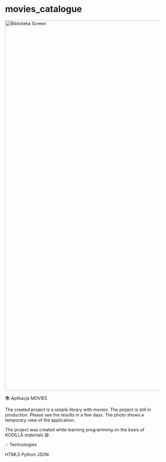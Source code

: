 # movies_catalogue
<img width="1199" alt="Biblioteka Screen" src="https://user-images.githubusercontent.com/104586924/181853537-6dc24d8a-8750-4ea8-a2b5-4a421f1be234.png">

📚 Aplikacja MOVIES

The created project is a simple library with movies. 
The project is still in production. Please see the results in a few days.
The photo shows a temporary view of the application.

The project was created while learning programming on the basis of KODILLA materials 😄.

💡 Technologies

HTML5 Python JSON 
